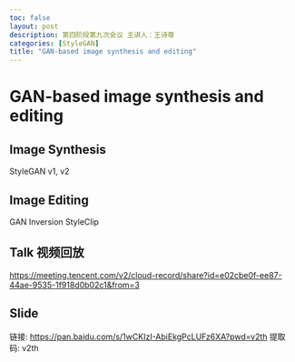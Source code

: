 ```yaml
---
toc: false
layout: post
description: 第四阶段第九次会议 主讲人：王诗尊
categories: [StyleGAN]
title: "GAN-based image synthesis and editing"
---
```



# GAN-based image synthesis and editing

## Image Synthesis
StyleGAN v1, v2
## Image Editing
GAN Inversion
StyleClip


## Talk 视频回放
https://meeting.tencent.com/v2/cloud-record/share?id=e02cbe0f-ee87-44ae-9535-1f918d0b02c1&from=3

## Slide
链接: https://pan.baidu.com/s/1wCKIzI-AbiEkgPcLUFz6XA?pwd=v2th 提取码: v2th
